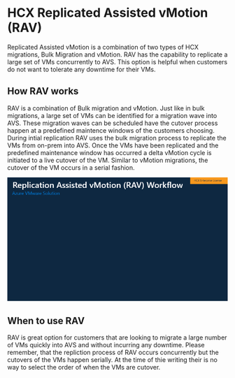 # HCX Replicated Assisted vMotion (RAV) 
Replicated Assisted vMotion is a combination of two types of HCX migrations, Bulk Migration and vMotion. RAV has the capability to replicate a large set of VMs concurrently to AVS. This option is helpful when customers do not want to tolerate any downtime for their VMs. 

## How RAV works 
RAV is a combination of Bulk migration and vMotion. Just like in bulk migrations, a large set of VMs can be identified for a migration wave into AVS. These migration waves can be scheduled have the cutover process happen at a predefined maintence windows of the customers choosing. During intial replication RAV uses the bulk migration process to replicate the VMs from on-prem into AVS. Once the VMs have been replicated and the predefined maintenance window has occurred a delta vMotion cycle is initiated to a live cutover of the VM. Similar to vMotion migrations, the cutover of the VM occurs in a serial fashion. 

![HCX RAV](../images/hcx-RAV.gif)

## When to use RAV
RAV is great option for customers that are looking to migrate a large number of VMs quickly into AVS and without incurring any downtime. Please remember, that the repliction process of RAV occurs concurrently but the cutovers of the VMs happen serially. At the time of thie writing their is no way to select the order of when the VMs are cutover. 